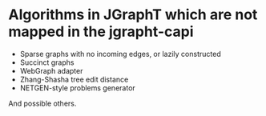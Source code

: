 
# Algorithms in JGraphT which are not mapped in the jgrapht-capi

 - Sparse graphs with no incoming edges, or lazily constructed
 - Succinct graphs 
 - WebGraph adapter
 - Zhang-Shasha tree edit distance 
 - NETGEN-style problems generator

And possible others. 

